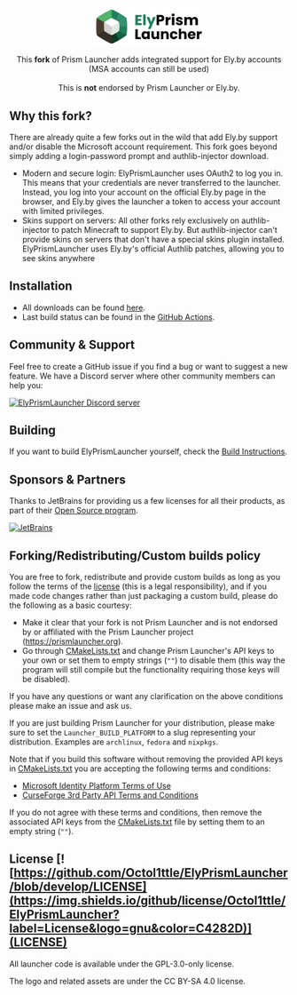 <p align="center">
<picture>
  <source media="(prefers-color-scheme: dark)" srcset="/program_info/org.prismlauncher.PrismLauncher.logo-darkmode.svg">
  <source media="(prefers-color-scheme: light)" srcset="/program_info/org.prismlauncher.PrismLauncher.logo.svg">
  <img alt="Prism Launcher" src="/program_info/org.prismlauncher.PrismLauncher.logo.svg" width="40%">
</picture>
</p>

<p align="center">
  This <b>fork</b> of Prism Launcher adds integrated support for Ely.by accounts (MSA accounts can still be used)<br />
  <br />This is <b>not</b> endorsed by Prism Launcher or Ely.by.
</p>

## Why this fork?

There are already quite a few forks out in the wild that add Ely.by support and/or disable the Microsoft account requirement. This fork goes beyond simply adding a login-password prompt and authlib-injector download.

- Modern and secure login: ElyPrismLauncher uses OAuth2 to log you in. This means that your credentials are never transferred to the launcher. Instead, you log into your account on the official Ely.by page in the browser, and Ely.by gives the launcher a token to access your account with limited privileges.
- Skins support on servers: All other forks rely exclusively on authlib-injector to patch Minecraft to support Ely.by. But authlib-injector can't provide skins on servers that don't have a special skins plugin installed. ElyPrismLauncher uses Ely.by's official Authlib patches, allowing you to see skins anywhere

## Installation

- All downloads can be found [here](https://github.com/Octol1ttle/ElyPrismLauncher/releases/latest).
- Last build status can be found in the [GitHub Actions](https://github.com/Octol1ttle/ElyPrismLauncher/actions).

## Community & Support

Feel free to create a GitHub issue if you find a bug or want to suggest a new feature. We have a Discord server where other community members can help you:

[![ElyPrismLauncher Discord server](https://discordapp.com/api/guilds/1201522867901313045/widget.png?style=banner3)](https://discord.gg/5kcBCvnbTp)

## Building

If you want to build ElyPrismLauncher yourself, check the [Build Instructions](https://prismlauncher.org/wiki/development/build-instructions/).

## Sponsors & Partners

Thanks to JetBrains for providing us a few licenses for all their products, as part of their [Open Source program](https://www.jetbrains.com/opensource/).

[![JetBrains](https://resources.jetbrains.com/storage/products/company/brand/logos/jb_beam.svg)](https://www.jetbrains.com/opensource/)

## Forking/Redistributing/Custom builds policy

You are free to fork, redistribute and provide custom builds as long as you follow the terms of the [license](LICENSE) (this is a legal responsibility), and if you made code changes rather than just packaging a custom build, please do the following as a basic courtesy:

- Make it clear that your fork is not Prism Launcher and is not endorsed by or affiliated with the Prism Launcher project (<https://prismlauncher.org>).
- Go through [CMakeLists.txt](CMakeLists.txt) and change Prism Launcher's API keys to your own or set them to empty strings (`""`) to disable them (this way the program will still compile but the functionality requiring those keys will be disabled).

If you have any questions or want any clarification on the above conditions please make an issue and ask us.

If you are just building Prism Launcher for your distribution, please make sure to set the `Launcher_BUILD_PLATFORM` to a slug representing your distribution. Examples are `archlinux`, `fedora` and `nixpkgs`.

Note that if you build this software without removing the provided API keys in [CMakeLists.txt](CMakeLists.txt) you are accepting the following terms and conditions:

- [Microsoft Identity Platform Terms of Use](https://docs.microsoft.com/en-us/legal/microsoft-identity-platform/terms-of-use)
- [CurseForge 3rd Party API Terms and Conditions](https://support.curseforge.com/en/support/solutions/articles/9000207405-curse-forge-3rd-party-api-terms-and-conditions)

If you do not agree with these terms and conditions, then remove the associated API keys from the [CMakeLists.txt](CMakeLists.txt) file by setting them to an empty string (`""`).

## License [![https://github.com/Octol1ttle/ElyPrismLauncher/blob/develop/LICENSE](https://img.shields.io/github/license/Octol1ttle/ElyPrismLauncher?label=License&logo=gnu&color=C4282D)](LICENSE)

All launcher code is available under the GPL-3.0-only license.

The logo and related assets are under the CC BY-SA 4.0 license.
